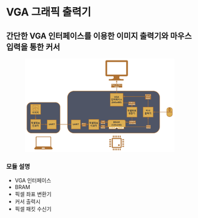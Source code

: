 # VGA 그래픽 출력기
## 간단한 VGA 인터페이스를 이용한 이미지 출력기와 마우스 입력을 통한 커서

<p align="center">
<img src="image/VGACont_overview.png" width="80%" alt="overview">
</p>

### 모듈 설명
+ VGA 인터페이스
+ BRAM
+ 픽셀 좌표 변환기
+ 커서 출력시
+ 픽셀 패킷 수신기
